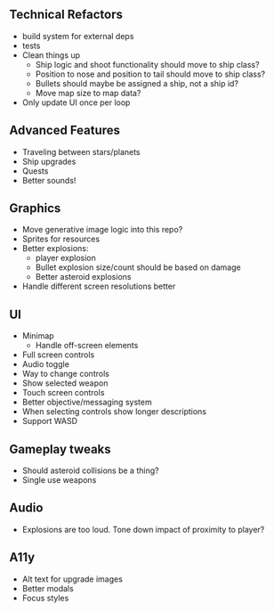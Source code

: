 ## Technical Refactors

- build system for external deps
- tests
- Clean things up
  - Ship logic and shoot functionality should move to ship class?
  - Position to nose and position to tail should move to ship class?
  - Bullets should maybe be assigned a ship, not a ship id?
  - Move map size to map data?
- Only update UI once per loop

## Advanced Features

- Traveling between stars/planets
- Ship upgrades
- Quests
- Better sounds!

## Graphics

- Move generative image logic into this repo?
- Sprites for resources
- Better explosions:
  - player explosion
  - Bullet explosion size/count should be based on damage
  - Better asteroid explosions
- Handle different screen resolutions better

## UI

- Minimap
  - Handle off-screen elements
- Full screen controls
- Audio toggle
- Way to change controls
- Show selected weapon
- Touch screen controls
- Better objective/messaging system
- When selecting controls show longer descriptions
- Support WASD

## Gameplay tweaks

- Should asteroid collisions be a thing?
- Single use weapons

## Audio

- Explosions are too loud. Tone down impact of proximity to player?

## A11y

- Alt text for upgrade images
- Better modals
- Focus styles

